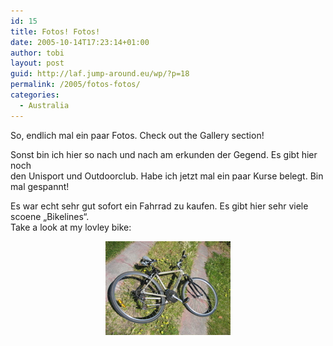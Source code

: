 ```yaml
---
id: 15
title: Fotos! Fotos!
date: 2005-10-14T17:23:14+01:00
author: tobi
layout: post
guid: http://laf.jump-around.eu/wp/?p=18
permalink: /2005/fotos-fotos/
categories:
  - Australia
---
```

So, endlich mal ein paar Fotos. Check out the Gallery section!

Sonst bin ich hier so nach und nach am erkunden der Gegend. Es gibt hier noch  
den Unisport und Outdoorclub. Habe ich jetzt mal ein paar Kurse belegt. Bin mal gespannt!

Es war echt sehr gut sofort ein Fahrrad zu kaufen. Es gibt hier sehr viele scoene &#8222;Bikelines&#8220;.  
Take a look at my lovley bike:

<div style="text-align: center">
  <img alt="My Bike!" src="/files/2006/11/bike.jpg" />
</div>